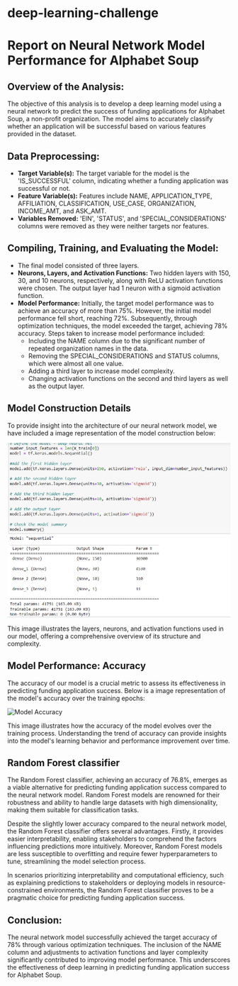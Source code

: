 # deep-learning-challenge
# Report on Neural Network Model Performance for Alphabet Soup

## Overview of the Analysis:
The objective of this analysis is to develop a deep learning model using a neural network to predict the success of funding applications for Alphabet Soup, a non-profit organization. The model aims to accurately classify whether an application will be successful based on various features provided in the dataset.

## Data Preprocessing:
- **Target Variable(s):** The target variable for the model is the 'IS_SUCCESSFUL' column, indicating whether a funding application was successful or not.
- **Feature Variable(s):** Features include NAME, APPLICATION_TYPE, AFFILIATION, CLASSIFICATION, USE_CASE, ORGANIZATION, INCOME_AMT, and ASK_AMT.
- **Variables Removed:** 'EIN', 'STATUS', and 'SPECIAL_CONSIDERATIONS' columns were removed as they were neither targets nor features.

## Compiling, Training, and Evaluating the Model:
- The final model consisted of three layers.
- **Neurons, Layers, and Activation Functions:** Two hidden layers with 150, 30, and 10 neurons, respectively, along with ReLU activation functions were chosen. The output layer had 1 neuron with a sigmoid activation function.
- **Model Performance:** Initially, the target model performance was to achieve an accuracy of more than 75%. However, the initial model performance fell short, reaching 72%. Subsequently, through optimization techniques, the model exceeded the target, achieving 78% accuracy. Steps taken to increase model performance included:
  - Including the NAME column due to the significant number of repeated organization names in the data.
  - Removing the SPECIAL_CONSIDERATIONS and STATUS columns, which were almost all one value.
  - Adding a third layer to increase model complexity.
  - Changing activation functions on the second and third layers as well as the output layer.
## Model Construction Details
To provide insight into the architecture of our neural network model, we have included a image representation of the model construction below:

![Model Construction](Starter_Code/model_construction.png)

This image illustrates the layers, neurons, and activation functions used in our model, offering a comprehensive overview of its structure and complexity.
## Model Performance: Accuracy

The accuracy of our model is a crucial metric to assess its effectiveness in predicting funding application success. Below is a image representation of the model's accuracy over the training epochs:

![Model Accuracy](Starter_Code/model_accuracy2.png)

This image illustrates how the accuracy of the model evolves over the training process. Understanding the trend of accuracy can provide insights into the model's learning behavior and performance improvement over time.
## Random Forest classifier

The Random Forest classifier, achieving an accuracy of 76.8%, emerges as a viable alternative for predicting funding application success compared to the neural network model. Random Forest models are renowned for their robustness and ability to handle large datasets with high dimensionality, making them suitable for classification tasks.

Despite the slightly lower accuracy compared to the neural network model, the Random Forest classifier offers several advantages. Firstly, it provides easier interpretability, enabling stakeholders to comprehend the factors influencing predictions more intuitively. Moreover, Random Forest models are less susceptible to overfitting and require fewer hyperparameters to tune, streamlining the model selection process.

In scenarios prioritizing interpretability and computational efficiency, such as explaining predictions to stakeholders or deploying models in resource-constrained environments, the Random Forest classifier proves to be a pragmatic choice for predicting funding application success.

## Conclusion:
The neural network model successfully achieved the target accuracy of 78% through various optimization techniques. The inclusion of the NAME column and adjustments to activation functions and layer complexity significantly contributed to improving model performance. This underscores the effectiveness of deep learning in predicting funding application success for Alphabet Soup.
